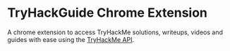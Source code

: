 # TryHackGuide Chrome Extension

A chrome extension to access TryHackMe solutions, writeups, videos and guides with ease using the [TryHackMe API](https://github.com/NotSooShariff/tryhackme-api).

